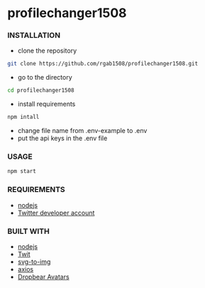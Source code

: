 # profilechanger1508


### INSTALLATION
* clone the repository
```bash
git clone https://github.com/rgab1508/profilechanger1508.git
```
* go to the directory
```bash
cd profilechanger1508
```
* install requirements
```bash
npm intall
```
* change file name from .env-example to .env
* put the api keys in the .env file

### USAGE

```bash
npm start
```

### REQUIREMENTS
* [nodejs](https://nodejs.org)
* [Twitter developer account](https://developer.twitter.com/)

### BUILT WITH
* [nodejs](https://nodejs.org)
* [Twit](https://www.npmjs.com/package/twit)
* [svg-to-img](https://www.npmjs.com/package/svg-to-img)
* [axios](https://www.npmjs.com/package/axios)
* [Dropbear Avatars](https://avatars.dicebear.com/)
